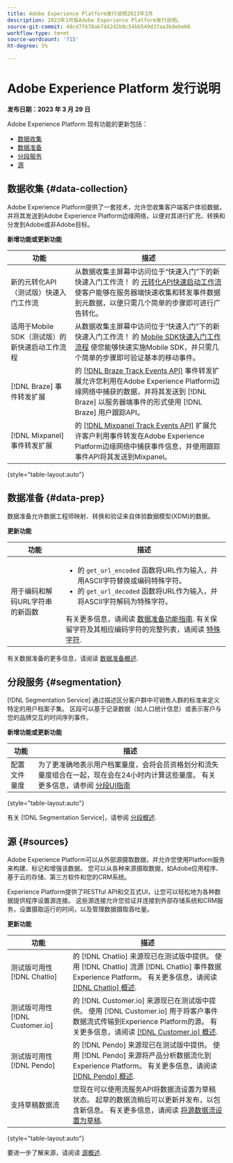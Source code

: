 ```yaml
---
title: Adobe Experience Platform发行说明2023年3月
description: 2023年3月版Adobe Experience Platform发行说明。
source-git-commit: 48cd7f670ab7d42d2b0c54bb549d37aa3b9ebe66
workflow-type: tm+mt
source-wordcount: '715'
ht-degree: 5%

---
```


# Adobe Experience Platform 发行说明

**发布日期：2023 年 3 月 29 日**

Adobe Experience Platform 现有功能的更新包括：

- [数据收集](#data-collection)
- [数据准备](#data-prep)
- [分段服务](#segmentation)
- [源](#sources)

## 数据收集 {#data-collection}

Adobe Experience Platform提供了一套技术，允许您收集客户端客户体验数据，并将其发送到Adobe Experience Platform边缘网络，以便对其进行扩充、转换和分发到Adobe或非Adobe目标。

**新增功能或更新功能**

| 功能 | 描述 |
| --- | --- |
| 新的元转化API（测试版）快速入门工作流 | 从数据收集主屏幕中访问位于“快速入门”下的新快速入门工作流！ 的 [元转化API快速启动工作流](https://experienceleague.adobe.com/docs/experience-platform/tags/extensions/server/meta/overview.html?lang=en#quick-start) 使客户能够在服务器端快速收集和转发事件数据到元数据，以便只需几个简单的步骤即可进行广告转化。 |
| 适用于Mobile SDK（测试版）的新快速启动工作流程 | 从数据收集主屏幕中访问位于“快速入门”下的新快速入门工作流！ 的 [Mobile SDK快速入门工作流程](https://developer.adobe.com/client-sdks/documentation/) 使您能够快速实施Mobile SDK，并只需几个简单的步骤即可验证基本的移动事件。 |
| [!DNL Braze] 事件转发扩展 | 的 [[!DNL Braze Track Events API]](https://experienceleague.adobe.com/docs/experience-platform/tags/extensions/server/braze/overview.html) 事件转发扩展允许您利用在Adobe Experience Platform边缘网络中捕获的数据，并将其发送到 [!DNL Braze] 以服务器端事件的形式使用 [!DNL Braze] 用户跟踪API。 |
| [!DNL Mixpanel] 事件转发扩展 | 的 [[!DNL Mixpanel Track Events API]](https://experienceleague.adobe.com/docs/experience-platform/tags/extensions/server/braze/overview.html) 扩展允许客户利用事件转发在Adobe Experience Platform边缘网络中捕获事件信息，并使用跟踪事件API将其发送到Mixpanel。 |

{style="table-layout:auto"}

## 数据准备 {#data-prep}

数据准备允许数据工程师映射、转换和验证来自体验数据模型(XDM)的数据。

**更新功能**

| 功能 | 描述 |
| --- | --- |
| 用于编码和解码URL字符串的新函数 | <ul><li>的 `get_url_encoded` 函数将URL作为输入，并用ASCII字符替换或编码特殊字符。</li><li>的 `get_url_decoded` 函数将URL作为输入，并将ASCII字符解码为特殊字符。</li></ul> 有关更多信息，请阅读 [数据准备功能指南](../../data-prep/functions.md). 有关保留字符及其相应编码字符的完整列表，请阅读 [特殊字符](../../data-prep/functions.md#special-characters). |

有关数据准备的更多信息，请阅读 [数据准备概述](../../data-prep/home.md).

## 分段服务 {#segmentation}

[!DNL Segmentation Service] 通过描述区分客户群中可销售人群的标准来定义特定的用户档案子集。 区段可以基于记录数据（如人口统计信息）或表示客户与您的品牌交互的时间序列事件。

**新增功能或更新功能**

| 功能 | 描述 |
| --- | --- |
| 配置文件量度 | 为了更准确地表示用户档案量度，会将会员资格划分和流失量度组合在一起，现在会在24小时内计算这些量度。 有关更多信息，请参阅 [分段UI指南](../../segmentation/ui/overview.md) |

{style="table-layout:auto"}

有关 [!DNL Segmentation Service]，请参阅 [分段概述](../../segmentation/home.md).

## 源 {#sources}

Adobe Experience Platform可以从外部源摄取数据，并允许您使用Platform服务来构建、标记和增强该数据。 您可以从各种来源摄取数据，如Adobe应用程序、基于云的存储、第三方软件和您的CRM系统。

Experience Platform提供了RESTful API和交互式UI，让您可以轻松地为各种数据提供程序设置源连接。 这些源连接允许您验证并连接到外部存储系统和CRM服务，设置摄取运行的时间，以及管理数据摄取吞吐量。

**更新功能**

| 功能 | 描述 |
| --- | --- |
| 测试版可用性 [!DNL Chatlio] | 的 [!DNL Chatlio] 来源现已在测试版中提供。 使用 [!DNL Chatlio] 流源 [!DNL Chatlio] 事件数据Experience Platform。 有关更多信息，请阅读 [[!DNL Chatlio] 概述](../../sources/connectors/marketing-automation/chatlio-webhook.md). |
| 测试版可用性 [!DNL Customer.io] | 的 [!DNL Customer.io] 来源现已在测试版中提供。 使用 [!DNL Customer.io] 用于将客户事件数据流式传输到Experience Platform的源。 有关更多信息，请阅读 [[!DNL Customer.io] 概述](../../sources/connectors/marketing-automation/customerio-webhook.md). |
| 测试版可用性 [!DNL Pendo] | 的 [!DNL Pendo] 来源现已在测试版中提供。 使用 [!DNL Pendo] 来源将产品分析数据流化到Experience Platform。 有关更多信息，请阅读 [[!DNL Pendo] 概述](../../sources/connectors/analytics/pendo-webhook.md). |
| 支持草稿数据流 | 您现在可以使用流服务API将数据流设置为草稿状态。 起草的数据流稍后可以更新并发布，以包含新信息。 有关更多信息，请阅读 [将源数据流设置为草稿](../../sources/tutorials/api/draft.md). |

{style="table-layout:auto"}

要进一步了解来源，请阅读 [源概述](../../sources/home.md).
